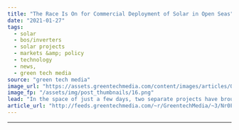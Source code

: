 ```yaml
---
title: "The Race Is On for Commercial Deployment of Solar in Open Seas"
date: "2021-01-27"
tags: 
  - solar
  - bos/inverters
  - solar projects
  - markets &amp; policy
  - technology
  - news,
  - green tech media
source: "green tech media"
image_url: "https://assets.greentechmedia.com/content/images/articles/Ocean-Sun-Magat-Dam_Floating_solar-XL_Credit_Ocean_Sun.jpg"
image_fp: "/assets/img/post_thumbnails/16.png"
lead: "In the space of just a few days, two separate projects have brought the promise of offshore floating solar a step closer to commercial reality. First, the oil and gas major Equinor announced its involvement in an offshore floating solar trial with Mo ..."
article_url: "http://feeds.greentechmedia.com/~r/GreentechMedia/~3/Nr0FnMjaBMc/race-on-for-commercial-deployment-of-solar-in-open-seas"
---
```


---
